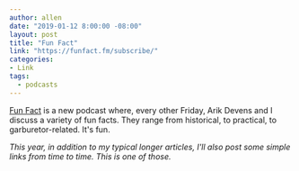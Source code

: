 ```yaml
---
author: allen
date: "2019-01-12 8:00:00 -08:00"
layout: post
title: "Fun Fact"
link: "https://funfact.fm/subscribe/"
categories:
- Link
tags:
  - podcasts
---
```


[Fun Fact](https://funfact.fm/subscribe/) is a new podcast where, every other Friday, Arik Devens and I discuss a variety of fun facts. They range from historical, to practical, to garburetor-related. It's fun.

*This year, in addition to my typical longer articles, I'll also post some simple links from time to time. This is one of those.*